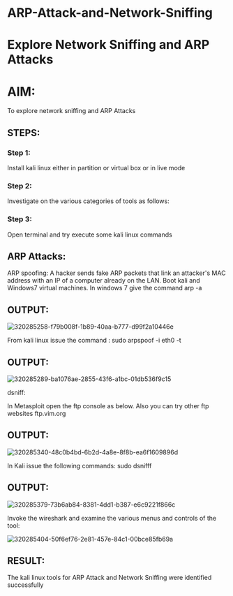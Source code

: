 # ARP-Attack-and-Network-Sniffing
# Explore Network Sniffing and ARP Attacks

# AIM:

To explore network sniffing and ARP Attacks

## STEPS:

### Step 1:

Install kali linux either in partition or virtual box or in live mode

### Step 2:

Investigate on the various categories of tools as follows:


### Step 3:
Open terminal and try execute some kali linux commands

## ARP Attacks:  
ARP spoofing: A hacker sends fake ARP packets that link an attacker's MAC address with an IP of a computer already on the LAN. 
Boot kali and Windows7 virtual machines.
In windows 7 give the command arp -a
## OUTPUT:

![320285258-f79b008f-1b89-40aa-b777-d99f2a10446e](https://github.com/vatsan143/ARP-Attack-and-Network-Sniffing/assets/147368204/cd78f9a1-4e19-4686-984a-2cf9c22e3a28)

From kali linux issue the command :
sudo arpspoof -i eth0 -t <target system> <gateway>
## OUTPUT:

![320285289-ba1076ae-2855-43f6-a1bc-01db536f9c15](https://github.com/vatsan143/ARP-Attack-and-Network-Sniffing/assets/147368204/4c3da551-08f5-436a-b6c2-726084e74cf0)

 dsniff:






In Metasploit open the ftp console as below. Also you can try other ftp websites ftp.vim.org
## OUTPUT:

![320285340-48c0b4bd-6b2d-4a8e-8f8b-ea6f1609896d](https://github.com/vatsan143/ARP-Attack-and-Network-Sniffing/assets/147368204/86ece56d-3fa2-49ef-935a-3da303d3849e)



In Kali issue the following commands:
sudo dsnifff
## OUTPUT:

![320285379-73b6ab84-8381-4dd1-b387-e6c9221f866c](https://github.com/vatsan143/ARP-Attack-and-Network-Sniffing/assets/147368204/a75f10e3-b0f4-4d9b-8929-a06d51b1d457)


Invoke the wireshark and examine the various menus  and controls of the tool:

![320285404-50f6ef76-2e81-457e-84c1-00bce85fb69a](https://github.com/vatsan143/ARP-Attack-and-Network-Sniffing/assets/147368204/d9a36c88-d4f0-41f2-9bb3-42f4ec48d994)

## RESULT:
The kali linux tools for ARP Attack and Network Sniffing were identified successfully

